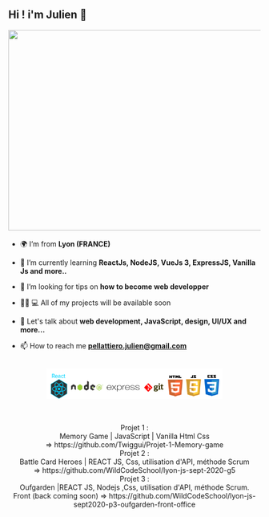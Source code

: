 <h2>Hi ! i'm Julien 👋</h2>
<img src="https://media.giphy.com/media/fedryX7dMGMe6lgqDm/giphy.gif" width="600px" height="400px">

- 🌍 I’m from **Lyon (FRANCE)**

- 🌱 I’m currently learning **ReactJs, NodeJS, VueJs 3, ExpressJS, Vanilla Js and more..**

- 🤝 I’m looking for tips on **how to become web developper**

- 👨‍🦱 💻 All of my projects will be available soon

- 💬 Let's talk about **web development, JavaScript, design, UI/UX and more...**

- 📫 How to reach me **pellattiero.julien@gmail.com**

<p align="center" >
</br>
<img src="./logo/logo.png" width="70%" height="70%">
</p>
</br>
<p align="center" >
Projet 1 : 
</br>
Memory Game | JavaScript | Vanilla Html Css
</br>
=> https://github.com/Twiggui/Projet-1-Memory-game                    
</br>
Projet 2 :
</br>
Battle Card Heroes | REACT JS, Css, utilisation d'API, méthode Scrum 
</br>
=> https://github.com/WildCodeSchool/lyon-js-sept-2020-g5
</br>
Projet 3 : 
</br>
Oufgarden |REACT JS, Nodejs ,Css, utilisation d'API, méthode Scrum.  
</br>
Front (back coming soon) => https://github.com/WildCodeSchool/lyon-js-sept2020-p3-oufgarden-front-office
</p>


